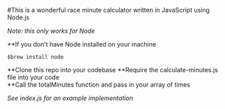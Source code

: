 #This is a wonderful race minute calculator written in JavaScript using Node.js

*Note: this only works for Node*

**If you don't have Node installed on your machine
  ```
  $brew install node
  ```
**Clone this repo into your codebase
**Require the calculate-minutes.js file into your code  
**Call the totalMinutes function and pass in your array of times

*See index.js for an example implementation*
